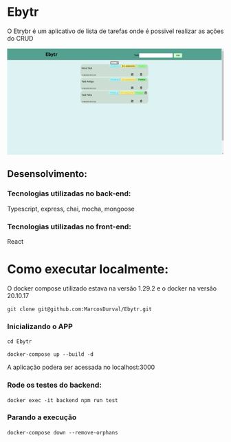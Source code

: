 # Ebytr
O Etrybr é um aplicativo de lista de tarefas onde é possivel realizar as ações do CRUD

<img src="./front.png"/>

## Desensolvimento:
### Tecnologias utilizadas no back-end:
Typescript, express, chai, mocha, mongoose

### Tecnologias utilizadas no front-end:
React
# Como executar localmente:
O docker compose utilizado estava na versão 1.29.2 
e o docker na versão 20.10.17
```
git clone git@github.com:MarcosDurval/Ebytr.git
```
### Inicializando o APP

```
cd Ebytr
```
```
docker-compose up --build -d
```
A aplicação podera ser acessada no localhost:3000
### Rode os testes do backend:

```
docker exec -it backend npm run test
```

### Parando a execução
```
docker-compose down --remove-orphans
```
